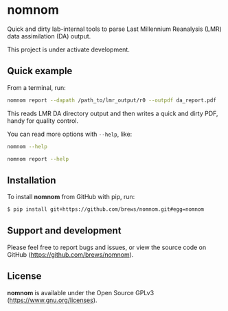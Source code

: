 # nomnom
Quick and dirty lab-internal tools to parse Last Millennium Reanalysis (LMR) data assimilation (DA) output.

This project is under activate development.


## Quick example

From a terminal, run:

```bash
nomnom report --dapath /path_to/lmr_output/r0 --outpdf da_report.pdf
```

This reads LMR DA directory output and then writes a quick and dirty PDF, handy for quality control.

You can read more options with `--help`, like:

```bash
nomnom --help

nomnom report --help
```


## Installation

To install **nomnom** from GitHub with pip, run:

```bash
$ pip install git+https://github.com/brews/nomnom.git#egg=nomnom
```


## Support and development

Please feel free to report bugs and issues, or view the source code on GitHub (https://github.com/brews/nomnom).


## License

**nomnom** is available under the Open Source GPLv3 (https://www.gnu.org/licenses).